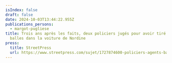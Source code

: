 ```yaml
---
isIndex: false
draft: false
date: 2024-10-03T13:44:22.955Z
publications_persons:
  - margot-pugliese
title: Trois ans après les faits, deux policiers jugés pour avoir tiré huit
  balles dans la voiture de Nordine
press:
  title: StreetPress
  url: https://www.streetpress.com/sujet/1727874600-policiers-agents-bac-stains-tirs-huit-balles-voiture-nordine-refus-optemperer-violences-arme-proces-bobigny
---
```

